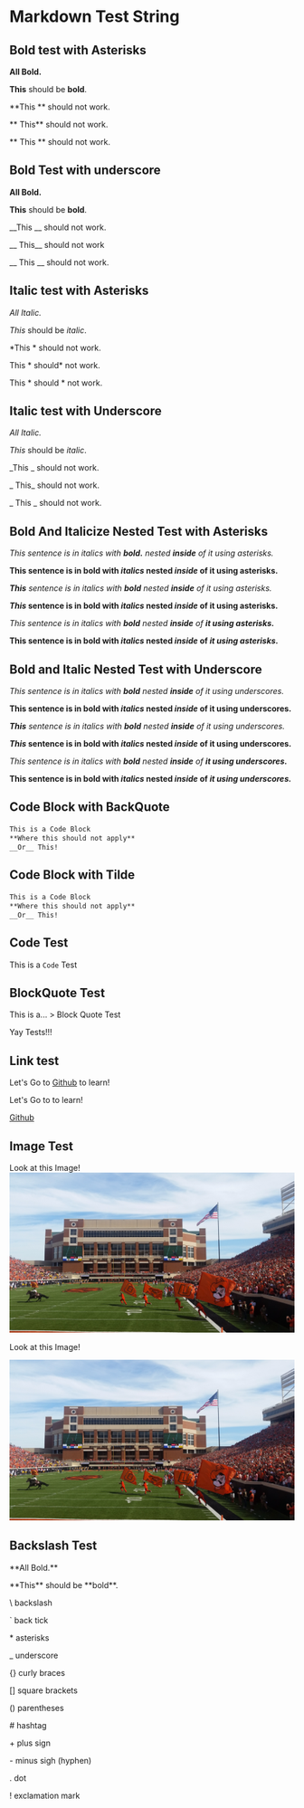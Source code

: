 # Markdown Test String

## Bold test with Asterisks

**All Bold.**

**This** should be **bold**.

**This ** should not work.

** This** should not work.

** This ** should not work.

## Bold Test with underscore
__All Bold.__

__This__ should be __bold__.

__This __ should not work.

__ This__ should not work

__ This __ should not work.

## Italic test with Asterisks
*All Italic.*

*This* should be *italic*.

*This * should not work.

This * should* not work.

This * should * not work.

## Italic test with Underscore
_All Italic._

_This_ should be _italic_.

_This _ should not work.

_ This_ should not work.

_ This _ should not work.

## Bold And Italicize Nested Test with Asterisks
*This sentence is in italics with **bold.** nested **inside** of it using asterisks.*

**This sentence is in bold with *italics* nested *inside* of it using asterisks.**

***This** sentence is in italics with **bold** nested **inside** of it using asterisks.*

***This* sentence is in bold with *italics* nested *inside* of it using asterisks.**

*This sentence is in italics with **bold** nested **inside** of **it using asterisks.***

**This sentence is in bold with *italics* nested *inside* of *it using asterisks.***

## Bold and Italic Nested Test with Underscore
_This sentence is in italics with __bold__ nested __inside__ of it using underscores._

__This sentence is in bold with _italics_ nested _inside_ of it using underscores.__

___This__ sentence is in italics with __bold__ nested __inside__ of it using underscores._

___This_ sentence is in bold with _italics_ nested _inside_ of it using underscores.__

_This sentence is in italics with __bold__ nested __inside__ of __it using underscores.___

__This sentence is in bold with _italics_ nested _inside_ of _it using underscores.___

## Code Block with BackQuote
```
This is a Code Block
**Where this should not apply**
__Or__ This!
```

## Code Block with Tilde
~~~~
This is a Code Block
**Where this should not apply**
__Or__ This!
~~~~

## Code Test
This is a `Code` Test

## BlockQuote Test
This is a...
&gt; Block Quote
Test

Yay Tests!!!

## Link test
Let's Go to [Github](https://github.com/) to learn!

Let's Go to []() to learn!

[Github](https://github.com/)

## Image Test
Look at this Image! ![Test](test.jpg)

Look at this Image! ![]()

![Test](test.jpg)

## Backslash Test
\*\*All Bold.\*\*

\*\*This\*\* should be \*\*bold\*\*.

\\ backslash

\` back tick

\* asterisks

\_ underscore

\{\} curly braces

\[\] square brackets

\(\) parentheses

\# hashtag

\+ plus sign

\- minus sigh \(hyphen\)

\. dot

\! exclamation mark
